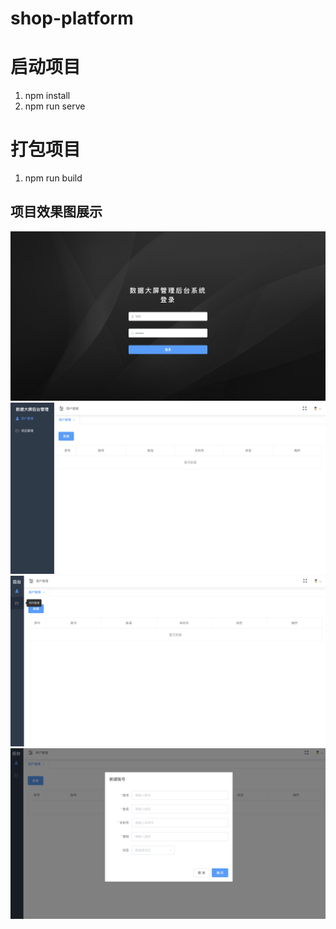 # shop-platform

# 启动项目
1. npm install
2. npm run serve

# 打包项目
1. npm run build

## 项目效果图展示
![登录页](./README_IMG/login.png)
![菜单展开页](./README_IMG/show.png)
![菜单隐藏页](./README_IMG/hidden.png)
![添加页](./README_IMG/add.png)